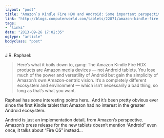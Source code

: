 ```yaml
---
layout: "post"
title: "Amazon`s Kindle Fire HDX and Android: Some important perspective"
link: "http://blogs.computerworld.com/tablets/22871/amazon-kindle-fire-hdx-android"
tags: 
- "links"
date: "2013-09-26 17:02:35"
ogtype: "article"
bodyclass: "post"
---
```


J.R. Raphael:

> Here’s what it boils down to, gang: The Amazon Kindle Fire HDX products are Amazon media devices — not Android tablets. You lose much of the power and versatility of Android but gain the simplicity of Amazon’s own Amazon-centric vision. It’s a completely different ecosystem and environment — which isn’t necessarily a bad thing, so long as that’s what you want.

Raphael has some interesting points here.. And it’s been pretty obvious ever since the first Kindle tablet that Amazon had no interest in the greater Android ecosystem.

Android is just an implementation detail, from Amazon’s perspective. Amazon’s press release for the new tablets doesn’t mention “Android” even once, it talks about “Fire OS” instead…